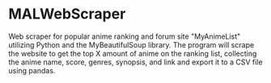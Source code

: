 # MALWebScraper
Web scraper for popular anime ranking and forum site "MyAnimeList" utilizing Python and the MyBeautifulSoup library. The program will scrape the website to get the top X amount of anime on the ranking list, collecting the anime name, score, genres, synopsis, and link and export it to a CSV file using pandas.
